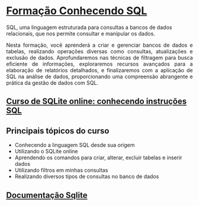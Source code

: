 # [Formação Conhecendo SQL](https://cursos.alura.com.br/formacao-conhecendo-sql)

SQL, uma linguagem estruturada para consultas a bancos de dados relacionais, que nos permite consultar e manipular os dados.

<div style="text-align: justify;">
    Nesta formação, você aprenderá a criar e gerenciar bancos de dados e tabelas, realizando operações diversas como consultas, atualizações e exclusão de dados. Aprofundaremos nas técnicas de filtragem para busca eficiente de informações, exploraremos recursos avançados para a elaboração de relatórios detalhados, e finalizaremos com a aplicação de SQL na análise de dados, proporcionando uma compreensão abrangente e prática da gestão de dados com SQL.
</div>

## [Curso de SQLite online: conhecendo instruções SQL](https://cursos.alura.com.br/course/sqlite-online-conhecendo-instrucoes-sql)

## Principais tópicos do curso

- Conhecendo a linguagem SQL desde sua origem
- Utilizando o SQLite online
- Aprendendo os comandos para criar, alterar, excluir tabelas e inserir dados
- Utilizando filtros em minhas consultas
- Realizando diversos tipos de consultas no banco de dados

## [Documentação Sqlite](https://www.sqlite.org/docs.html)

